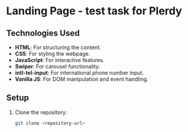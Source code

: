 # Landing Page - test task for Plerdy

## Technologies Used

- **HTML**: For structuring the content.
- **CSS**: For styling the webpage.
- **JavaScript**: For interactive features.
- **Swiper**: For carousel functionality.
- **intl-tel-input**: For international phone number input.
- **Vanilla JS**: For DOM manipulation and event handling.

## Setup

1. Clone the repository:
   ```bash
   git clone <repository-url>
